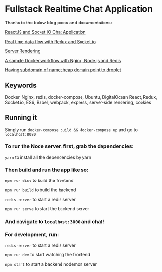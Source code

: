# Fullstack Realtime Chat Application

Thanks to the below blog posts and documentations:

[ReactJS and Socket.IO Chat Application](http://danialk.github.io/blog/2013/06/16/reactjs-and-socket-dot-io-chat-application/)

[Real time data flow with Redux and Socket.io](http://spraso.com/real-time-data-flow-with-redux-and-socket-io/)

[Server Rendering](http://redux.js.org/docs/recipes/ServerRendering.html)

[A sample Docker workflow with Nginx, Node.js and Redis](http://anandmanisankar.com/posts/docker-container-nginx-node-redis-example/)

[Having subdomain of namecheap domain point to droplet](https://www.digitalocean.com/community/questions/having-subdomain-of-namecheap-domain-point-to-droplet)

## Keywords

Docker, Nginx, redis, docker-compose, Ubuntu, DigitalOcean
React, Redux, Socket.io, ES6, Babel, webpack, express,
server-side rendering, cookies

## Running it

Simply run `docker-compose build && docker-compose up` and go to `localhost:8080`

### To run the Node server, first, grab the dependencies:

`yarn` to install all the dependencies by yarn

### Then build and run the app like so:

`npm run dist` to build the frontend

`npm run build` to build the backend

`redis-server` to start a redis server

`npm run serve` to start the backend server

### And navigate to `localhost:3000` and chat!

### For development, run:

`redis-server` to start a redis server

`npm run dev` to start watching the frontend

`npm start` to start a backend nodemon server

